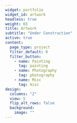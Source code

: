 ```yaml
---
widget: portfolio
widget_id: artwork
headless: true
weight: 65
title: Artwork
subtitle: "Under Construction"
active: true
content:
  page_type: project
  filter_default: 0
  filter_button:
    - name: Painting
      tag: painting
    - name: Photography
      tag: photography
    - name: Misc
      tag: misc
design:
  columns: "2"
  view: 5
  flip_alt_rows: false
  background:
    image: ""
---
```

